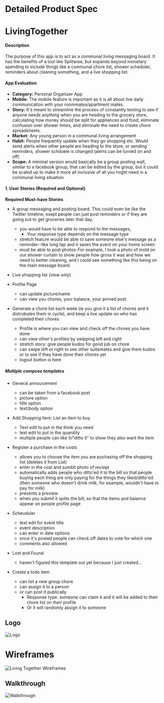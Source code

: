 # Detailed Product Spec

# LivingTogether
#### Description
The purpose of this app is to act as a communal living messaging board. It has the benefits of a tool like Splitwise, but expands beyond monetary spending to include things like a communal chore list, shower scheduler, reminders about cleaning something, and a live shopping list. 

#### App Evaluation
- **Category:** Personal Organizer App
- **Mobile:** The mobile feature is important as it is all about live daily communication with your roommates/apartment mates. 
- **Story:** It's meant to streamline the process of constantly texting to see if anyone needs anything when you are heading to the grocery store, calculating how money should be split for appliances and food, eliminate confusion over shower times, and eliminate the need to create chore spreadsheets. 
- **Market:** Any young person in a communal living arrangement
- **Habit:** People frequently update when they go shopping etc. Would send alerts when other people are heading to the store, or sending reminders, shower schduele is changed (alerts can be turned on and off)
- **Scope:** A minimal version would basically be a group posting wall, similar to a facebook group, that can be edited by the group, but it could be scaled up to make it more all inclusive of all you might need in a communal living situation.


#### 1. User Stories (Required and Optional)

**Required Must-have Stories**

* A group messaging and posting board. This could even be like the Twitter timeline, exept people can just post reminders or if they are going out to get groceries later that day. 
    * you would have to be able to respond to the messages, 
        * Your response type depends on the message type
    * stretch feature would be able to save someone else's message as a reminder--like long tap and it saves the event on your home screen
    * must be able to post photos-For example, I took a photo of mold on our shower curtain to show people how gross it was and how we need to better cleaning, and I could see something like this being on the main message board.
   
* Live shopping list (view only)



* Profile Page
    * can update picture/name 
    * can view you chores, your balance, your pinned post

* Generate a chore list each week (ie you give it a list of chores and it distrubutes them in cycle), and keep a live update on who has completed their chores
    * Profile is where you can view and check off the chores you have done
    * can view other's profiles by swipping left and right
    * stretch story: give people kudos for good job on chore
    * can swipe left or right to see other suitemates and give them kudos or to see if they have done their chores yet
    * logout button is here
    

##### Multiple compose templates
* General annoucement
    * can be taken from a facebook post
    * picture option
    * title option
    * text/body option
* Add Shopping item: List an item to buy
    * Text edit to put in the think you need
    * text edit to put in the quanitity
    * multiple people can like it/"ditto it" to show they also want the item
* Register a purchase  in the costs
    * allows you to choose the item you are puchasing off the shopping list (deletes it from List)
    * enter in the cost and sumbit photo of reciept 
    * automatically adds people who ditto'ed it to the bill so that people buying each thing are only paying for the things they liked/ditto'ed (then someone who doesn't drink milk, for example, wouldn't have to pay for milk)
    * presents a preview
    * when you submit it splits the bill, so that the items and balance appear on people profile page
* Scheuduler
    * text edit for event title
    * event description
    * can enter in date options
    * once it's posted people can check off dates to vote for which one 
    * comments also allowed

* Lost and Found
    * haven't figured this template out yet because I just created...

* Create a todo item
    * can list a new group chore
    * can assign it to a person
    * or can post it publically
        * Response type: someone can claim it and it will be added to their chore list on their profile
        * Or it will randomly assign it to someone
 
 ## Logo
 ![Logo](Logo.png)
 # Wireframes
        
![Living Together Wireframes](https://github.com/Cina10/LivingTogether/blob/master/LivingTogether_Wireframe.png)

 ## Walkthrough
 ![Walkthrough](walkthrough.gif)
    

